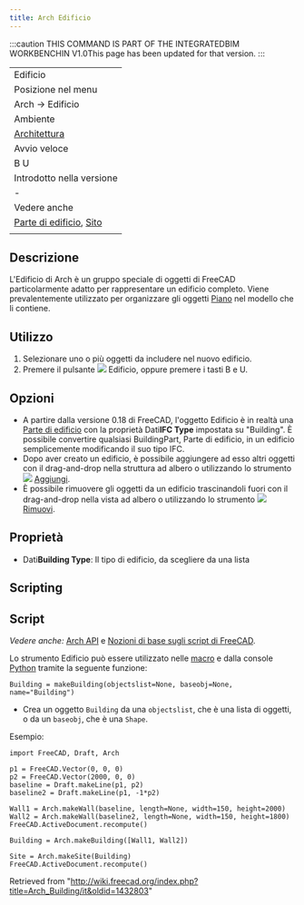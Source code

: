 ```yaml
---
title: Arch Edificio
---
```


:::caution
THIS COMMAND IS PART OF THE INTEGRATEDBIM WORKBENCHIN V1.0This page has been updated for that version.
:::

|                                                                                                         |
| ------------------------------------------------------------------------------------------------------- |
| Edificio                                                                                                |
| Posizione nel menu                                                                                      |
| Arch → Edificio                                                                                         |
| Ambiente                                                                                                |
| [Architettura](/Arch_Workbench/it "Arch Workbench/it")                                                  |
| Avvio veloce                                                                                            |
| B U                                                                                                     |
| Introdotto nella versione                                                                               |
| -                                                                                                       |
| Vedere anche                                                                                            |
| [Parte di edificio](/Arch_BuildingPart/it "Arch BuildingPart/it"), [Sito](/Arch_Site/it "Arch Site/it") |
|                                                                                                         |

## Descrizione

L'Edificio di Arch è un gruppo speciale di oggetti di FreeCAD particolarmente adatto per rappresentare un edificio completo. Viene prevalentemente utilizzato per organizzare gli oggetti [Piano](/Arch_Floor/it "Arch Floor/it") nel modello che li contiene.

## Utilizzo

1. Selezionare uno o più oggetti da includere nel nuovo edificio.
2. Premere il pulsante ![](/images/Arch_Building.svg) Edificio, oppure premere i tasti B e U.

## Opzioni

- A partire dalla versione 0.18 di FreeCAD, l'oggetto Edificio è in realtà una [Parte di edificio](/Arch_BuildingPart/it "Arch BuildingPart/it") con la proprietà Dati**IFC Type** impostata su "Building". È possibile convertire qualsiasi BuildingPart, Parte di edificio, in un edificio semplicemente modificando il suo tipo IFC.
- Dopo aver creato un edificio, è possibile aggiungere ad esso altri oggetti con il drag-and-drop nella struttura ad albero o utilizzando lo strumento ![](/images/Arch_Add.svg) [Aggiungi](/Arch_Add/it "Arch Add/it").
- È possibile rimuovere gli oggetti da un edificio trascinandoli fuori con il drag-and-drop nella vista ad albero o utilizzando lo strumento ![](/images/Arch_Remove.svg) [Rimuovi](/Arch_Remove/it "Arch Remove/it").

## Proprietà

- Dati**Building Type**: Il tipo di edificio, da scegliere da una lista

## Scripting

## Script

_Vedere anche:_ [Arch API](/Arch_API/it "Arch API/it") e [Nozioni di base sugli script di FreeCAD](/FreeCAD_Scripting_Basics/it "FreeCAD Scripting Basics/it").

Lo strumento Edificio può essere utilizzato nelle [macro](/Macros/it "Macros/it") e dalla console [Python](/Python/it "Python/it") tramite la seguente funzione:

```
Building = makeBuilding(objectslist=None, baseobj=None, name="Building")

```

- Crea un oggetto `Building` da una `objectslist`, che è una lista di oggetti, o da un `baseobj`, che è una `Shape`.

Esempio:

```
import FreeCAD, Draft, Arch

p1 = FreeCAD.Vector(0, 0, 0)
p2 = FreeCAD.Vector(2000, 0, 0)
baseline = Draft.makeLine(p1, p2)
baseline2 = Draft.makeLine(p1, -1*p2)

Wall1 = Arch.makeWall(baseline, length=None, width=150, height=2000)
Wall2 = Arch.makeWall(baseline2, length=None, width=150, height=1800)
FreeCAD.ActiveDocument.recompute()

Building = Arch.makeBuilding([Wall1, Wall2])

Site = Arch.makeSite(Building)
FreeCAD.ActiveDocument.recompute()

```

Retrieved from "<http://wiki.freecad.org/index.php?title=Arch_Building/it&oldid=1432803>"
